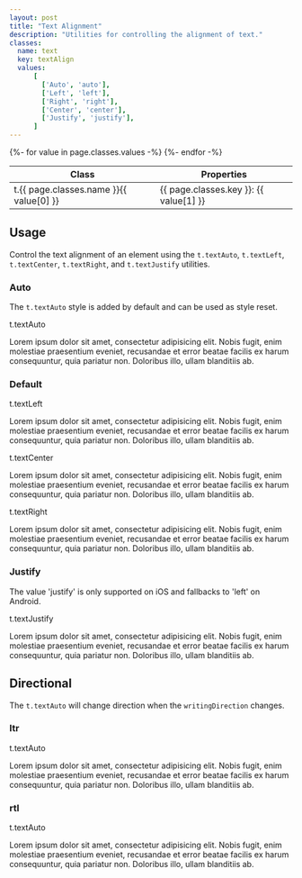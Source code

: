 ```yaml
---
layout: post
title: "Text Alignment"
description: "Utilities for controlling the alignment of text."
classes:
  name: text
  key: textAlign
  values: 
      [
        ['Auto', 'auto'],
        ['Left', 'left'],
        ['Right', 'right'],
        ['Center', 'center'],
        ['Justify', 'justify'],
      ]
---
```


<div class="mt-0 border-t border-b border-gray-300 overflow-hidden relative">
<div class="lg:max-h-sm overflow-y-auto scrollbar-w-2 scrollbar-track-gray-lighter scrollbar-thumb-rounded scrollbar-thumb-gray scrolling-touch">
<table class="w-full text-left table-collapse mb-0">
    <thead>
    <tr>
    <th class="text-sm font-semibold text-gray-700 p-2 bg-gray-100">Class</th>
    <th class="text-sm font-semibold text-gray-700 p-2 bg-gray-100">Properties</th>
    </tr>
    </thead>
    <tbody class="align-baseline">
    {%- for value in page.classes.values -%}
        <tr>
        <td class="p-2 border-t border-gray-300 font-mono text-xs text-purple-700 whitespace-no-wrap"><span class="rnt-object">t</span>.{{ page.classes.name }}{{ value[0] }}</td>
        <td class="p-2 border-t border-gray-300 font-mono text-xs text-blue-700 whitespace-pre">{{ page.classes.key }}: {{ value[1] }}</td>
        </tr>
    {%- endfor -%}
    </tbody>
</table>
</div>
</div>

## Usage

Control the text alignment of an element using the 
<code class="language-plaintext"><span class="rnt-object">t</span>.textAuto</code>, 
<code class="language-plaintext"><span class="rnt-object">t</span>.textLeft</code>, 
<code class="language-plaintext"><span class="rnt-object">t</span>.textCenter</code>, 
<code class="language-plaintext"><span class="rnt-object">t</span>.textRight</code>, and 
<code class="language-plaintext"><span class="rnt-object">t</span>.textJustify</code> utilities.


### Auto

The <code class="language-plaintext"><span class="rnt-object">t</span>.textAuto</code> style is added by default and can be used as style reset.

<div class="mb-6 bg-gray-200 rounded p-2">
  <p class="text-sm text-gray-600"><span class="rnt-object">t</span>.textAuto</p>
  <p class="text-left text-base text-gray-800">Lorem ipsum dolor sit amet, consectetur adipisicing elit. Nobis fugit, enim molestiae praesentium eveniet, recusandae et error beatae facilis ex harum consequuntur, quia pariatur non. Doloribus illo, ullam blanditiis ab.</p>
</div>

### Default

<div class="mb-6 bg-gray-200 rounded p-2">
  <p class="text-sm text-gray-600"><span class="rnt-object">t</span>.textLeft</p>
  <p class="text-left text-base text-gray-800">Lorem ipsum dolor sit amet, consectetur adipisicing elit. Nobis fugit, enim molestiae praesentium eveniet, recusandae et error beatae facilis ex harum consequuntur, quia pariatur non. Doloribus illo, ullam blanditiis ab.</p>
</div>

<div class="mb-6 bg-gray-200 rounded p-2">
  <p class="text-sm text-gray-600"><span class="rnt-object">t</span>.textCenter</p>
  <p class="text-center text-base text-gray-800">Lorem ipsum dolor sit amet, consectetur adipisicing elit. Nobis fugit, enim molestiae praesentium eveniet, recusandae et error beatae facilis ex harum consequuntur, quia pariatur non. Doloribus illo, ullam blanditiis ab.</p>
</div>

<div class="mb-6 bg-gray-200 rounded p-2">
  <p class="text-sm text-gray-600"><span class="rnt-object">t</span>.textRight</p>
  <p class="text-right text-base text-gray-800">Lorem ipsum dolor sit amet, consectetur adipisicing elit. Nobis fugit, enim molestiae praesentium eveniet, recusandae et error beatae facilis ex harum consequuntur, quia pariatur non. Doloribus illo, ullam blanditiis ab.</p>
</div>

### Justify

The value 'justify' is only supported on iOS and fallbacks to 'left' on Android.

<div class="mb-6 bg-gray-200 rounded p-2">
  <p class="text-sm text-gray-600"><span class="rnt-object">t</span>.textJustify</p>
  <p class="text-justify text-base text-gray-800">Lorem ipsum dolor sit amet, consectetur adipisicing elit. Nobis fugit, enim molestiae praesentium eveniet, recusandae et error beatae facilis ex harum consequuntur, quia pariatur non. Doloribus illo, ullam blanditiis ab.</p>
</div>

## Directional

The <code class="language-plaintext"><span class="rnt-object">t</span>.textAuto</code> will change direction when the `writingDirection` changes.

### ltr

<div class="mb-6 bg-gray-200 rounded p-2">
  <p class="text-sm text-gray-600"><span class="rnt-object">t</span>.textAuto</p>
  <p class="text-left text-base text-gray-800">Lorem ipsum dolor sit amet, consectetur adipisicing elit. Nobis fugit, enim molestiae praesentium eveniet, recusandae et error beatae facilis ex harum consequuntur, quia pariatur non. Doloribus illo, ullam blanditiis ab.</p>
</div>

### rtl

<div class="mb-6 bg-gray-200 rounded p-2">
  <p class="text-sm text-gray-600"><span class="rnt-object">t</span>.textAuto</p>
  <p class="text-right text-base text-gray-800">Lorem ipsum dolor sit amet, consectetur adipisicing elit. Nobis fugit, enim molestiae praesentium eveniet, recusandae et error beatae facilis ex harum consequuntur, quia pariatur non. Doloribus illo, ullam blanditiis ab.</p>
</div>
